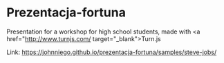 # Prezentacja-fortuna

Presentation for a workshop for high school students, made with <a href="http://www.turnjs.com/ target="_blank">Turn.js</a>

Link: https://johnniego.github.io/prezentacja-fortuna/samples/steve-jobs/
